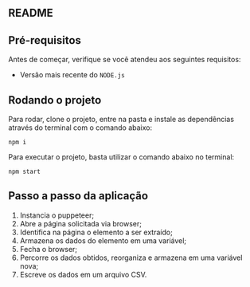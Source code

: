 ## README

## Pré-requisitos

Antes de começar, verifique se você atendeu aos seguintes requisitos:

* Versão mais recente do `NODE.js`

## Rodando o projeto

Para rodar, clone o projeto, entre na pasta e instale as dependências através do terminal com o comando abaixo:

```
npm i
```

Para executar o projeto, basta utilizar o comando abaixo no terminal:

```
npm start
```

## Passo a passo da aplicação

1. Instancia o puppeteer;
2. Abre a página solicitada via browser;
3. Identifica na página o elemento a ser extraído;
4. Armazena os dados do elemento em uma variável;
5. Fecha o browser;
6. Percorre os dados obtidos, reorganiza e armazena em uma variável nova;
7. Escreve os dados em um arquivo CSV.
